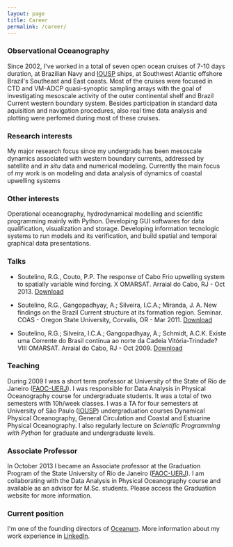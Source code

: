 ```yaml
---
layout: page
title: Career
permalink: /career/
---
```


### Observational Oceanography

Since 2002, I've worked in a total of seven open ocean cruises of 7-10 days duration, at Brazilian Navy and [IOUSP](http://www.io.usp.br) ships, at Southwest Atlantic offshore Brazil's Southeast and East coasts. Most of the cruises were focused in CTD and VM-ADCP quasi-synoptic sampling arrays with the goal of investigating mesoscale activity of the outer continental shelf and Brazil Current western boundary system. Besides participation in standard data aquisition and navigation procedures, also real time data analysis and plotting were perfomed during most of these cruises.

### Research interests

My major research focus since my undergrads has been mesoscale dynamics associated with western boundary currents, addressed by satellite and *in situ* data and numerical modeling. Currently the main focus of my work is on modeling and data analysis of dynamics of coastal upwelling systems 

### Other interests

Operational oceanography, hydrodynamical modelling and scientific programming mainly with Python. Developing GUI softwares for data qualification, visualization and storage. Developing information tecnologic systems to run models and its verification, and build spatial and temporal graphical data presentations. 

### Talks

- Soutelino, R.G., Couto, P.P. The response of Cabo Frio upwelling system to spatially variable wind forcing. X OMARSAT. Arraial do Cabo, RJ - Oct 2013. [Download](../presentations/omarsat2013_soutelino.pdf) 

- Soutelino, R.G., Gangopadhyay, A.; Silveira, I.C.A.; Miranda, J. A. New findings on the Brazil Current structure at its formation region. Seminar. COAS - Oregon State University, Corvalis, OR - Mar 2011. [Download](../presentations/coas2011_soutelino.pdf) 

- Soutelino, R.G.; Silveira, I.C.A.; Gangopadhyay, A.; Schmidt, A.C.K. Existe uma Corrente do Brasil contínua ao norte da Cadeia Vitória-Trindade? VIII OMARSAT. Arraial do Cabo, RJ - Oct 2009. [Download](../presentations/omarsat2009_soutelino.pdf)

### Teaching

During 2009 I was a short term professor at University of the State of Rio de Janeiro ([FAOC-UERJ](http://www.oceanografia.uerj.br)). I was responsible for Data Analysis in Physical Oceanography course for undergraduate students. It was a total of two semesters with 10h/week classes. I was a TA for four semesters at University of São Paulo ([IOUSP](http://www.io.usp.br)) undergraduation courses Dynamical Physical Oceanography, General Circulation and Coastal and Estuarine Physical Oceanography. I also regularly lecture on *Scientific Programming with Python* for graduate and undergraduate levels.  

### Associate Professor

In October 2013 I became an Associate professor at the Graduation Program of the State University of Rio de Janeiro ([FAOC-UERJ](http://www.oceanografia.uerj.br)). I am collaborating with the Data Analysis in Physical Oceanography course and available as an advisor for M.Sc. students. Please access the Graduation website for more information.

### Current position

I'm one of the founding directors of [Oceanum](http://oceanum.science). More information about my work experience in [LinkedIn](http://https://www.linkedin.com/in/rafael-soutelino-26ab9b2a/).


